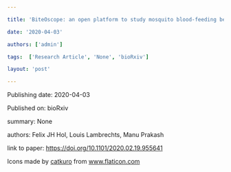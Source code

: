 ---
title: 'BiteOscope: an open platform to study mosquito blood-feeding behavior '
date: '2020-04-03'
authors: ['admin']
tags:  ['Research Article', 'None', 'bioRxiv']
layout: 'post'
---
Publishing date: 2020-04-03

Published on: bioRxiv

summary: None

authors: Felix JH Hol,  Louis Lambrechts,  Manu Prakash

link to paper: https://doi.org/10.1101/2020.02.19.955641

Icons made by <a href="https://www.flaticon.com/free-icon/bookshelves_3576884" title="catkuro">catkuro</a> from <a href="https://www.flaticon.com/" title="Flaticon"> www.flaticon.com</a>